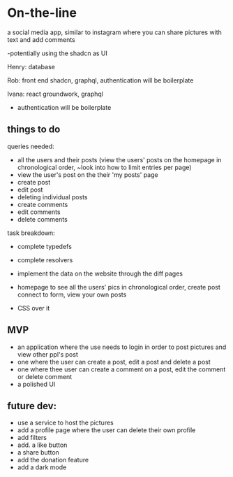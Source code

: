 # On-the-line

a social media app, similar to instagram where you can share pictures with text and add comments

-potentially using the shadcn as UI 

Henry: database 

Rob: front end shadcn, graphql, authentication will be boilerplate

Ivana: react groundwork, graphql

- authentication will be boilerplate

## things to do 

queries needed: 
- all the users and their posts (view the users' posts on the homepage in chronological order, ~look into how to limit entries per page)
- view the user's post on the their 'my posts' page 
- create post
- edit post
- deleting individual posts
- create comments
- edit comments 
- delete comments 

task breakdown: 

- complete typedefs 
- complete resolvers 

- implement the data on the website through the diff pages 
- homepage to see all the users' pics in chronological order, create post connect to form, view your own posts

- CSS over it 

## MVP 

- an application where the use needs to login in order to post pictures and view other ppl's post 
- one where the user can create a post, edit a post and delete a post
- one where thee user can create a comment on a post, edit the comment or delete comment
- a polished UI


## future dev:

- use a service to host the pictures
- add a profile page where the user can delete their own profile
- add filters
- add. a like button
- a share button
- add the donation feature
- add a dark mode